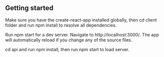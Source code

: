 ## Getting started

Make sure you have the create-react-app installed globally, then cd client folder and run npm install to resolve all dependencies.

Run npm start for a dev server. Navigate to http://localhost:3000/. The app will automatically reload if you change any of the source files.

cd api and run npm install, then run npm start to load server.